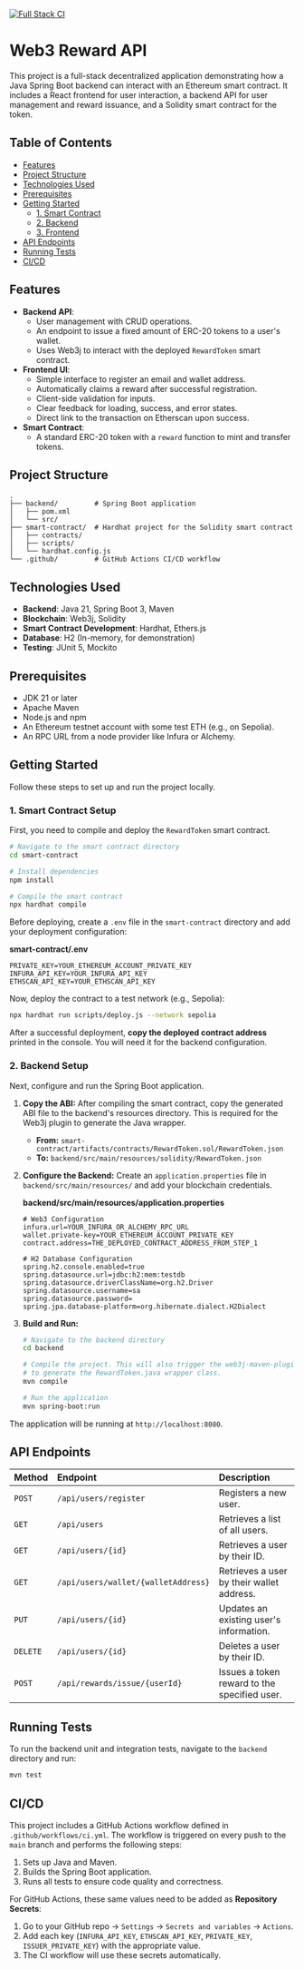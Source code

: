  [![Full Stack CI](https://github.com/AhmedHedi0/Web3/actions/workflows/java-ci.yml/badge.svg?branch=main)](https://github.com/AhmedHedi0/Web3/actions/workflows/java-ci.yml)
 
 # Web3 Reward API
 
 This project is a full-stack decentralized application demonstrating how a Java Spring Boot backend can interact with an Ethereum smart contract. It includes a React frontend for user interaction, a backend API for user management and reward issuance, and a Solidity smart contract for the token.
 
 ## Table of Contents
 
 - [Features](#features)
 - [Project Structure](#project-structure)
 - [Technologies Used](#technologies-used)
 - [Prerequisites](#prerequisites)
 - [Getting Started](#getting-started)
   - [1. Smart Contract](#1-smart-contract)
   - [2. Backend](#2-backend)
   - [3. Frontend](#3-frontend)
 - [API Endpoints](#api-endpoints)
 - [Running Tests](#running-tests)
 - [CI/CD](#cicd)
 
 ## Features
 
 - **Backend API**:
   - User management with CRUD operations.
   - An endpoint to issue a fixed amount of ERC-20 tokens to a user's wallet.
   - Uses Web3j to interact with the deployed `RewardToken` smart contract.
 - **Frontend UI**:
   - Simple interface to register an email and wallet address.
   - Automatically claims a reward after successful registration.
   - Client-side validation for inputs.
   - Clear feedback for loading, success, and error states.
   - Direct link to the transaction on Etherscan upon success.
 - **Smart Contract**:
   - A standard ERC-20 token with a `reward` function to mint and transfer tokens.
 
 ## Project Structure
 
 ```
 .
 ├── backend/         # Spring Boot application
 │   ├── pom.xml
 │   └── src/
 ├── smart-contract/  # Hardhat project for the Solidity smart contract
 │   ├── contracts/
 │   ├── scripts/
 │   └── hardhat.config.js
 └── .github/         # GitHub Actions CI/CD workflow
 ```
 
 ## Technologies Used
 
 - **Backend**: Java 21, Spring Boot 3, Maven
 - **Blockchain**: Web3j, Solidity
 - **Smart Contract Development**: Hardhat, Ethers.js
 - **Database**: H2 (In-memory, for demonstration)
 - **Testing**: JUnit 5, Mockito
 
 ## Prerequisites
 
 - JDK 21 or later
 - Apache Maven
 - Node.js and npm
 - An Ethereum testnet account with some test ETH (e.g., on Sepolia).
 - An RPC URL from a node provider like Infura or Alchemy.
 
 ## Getting Started
 
 Follow these steps to set up and run the project locally.
 
 ### 1. Smart Contract Setup
 
 First, you need to compile and deploy the `RewardToken` smart contract.
 
 ```bash
 # Navigate to the smart contract directory
 cd smart-contract
 
 # Install dependencies
 npm install
 
 # Compile the smart contract
 npx hardhat compile
 ```
 
 Before deploying, create a `.env` file in the `smart-contract` directory and add your deployment configuration:
 
 **smart-contract/.env**
 ```
 PRIVATE_KEY=YOUR_ETHEREUM_ACCOUNT_PRIVATE_KEY
 INFURA_API_KEY=YOUR_INFURA_API_KEY 
 ETHSCAN_API_KEY=YOUR_ETHSCAN_API_KEY
 ```
 
 Now, deploy the contract to a test network (e.g., Sepolia):
 
 ```bash
 npx hardhat run scripts/deploy.js --network sepolia
 ```
 
 After a successful deployment, **copy the deployed contract address** printed in the console. You will need it for the backend configuration.
 
 ### 2. Backend Setup
 
 Next, configure and run the Spring Boot application.
 
 1.  **Copy the ABI:** After compiling the smart contract, copy the generated ABI file to the backend's resources directory. This is required for the Web3j plugin to generate the Java wrapper.
     -   **From:** `smart-contract/artifacts/contracts/RewardToken.sol/RewardToken.json`
     -   **To:** `backend/src/main/resources/solidity/RewardToken.json`
 
 2.  **Configure the Backend:** Create an `application.properties` file in `backend/src/main/resources/` and add your blockchain credentials.
 
     **backend/src/main/resources/application.properties**
     ```properties
     # Web3 Configuration
     infura.url=YOUR_INFURA_OR_ALCHEMY_RPC_URL
     wallet.private-key=YOUR_ETHEREUM_ACCOUNT_PRIVATE_KEY
     contract.address=THE_DEPLOYED_CONTRACT_ADDRESS_FROM_STEP_1
     
     # H2 Database Configuration
     spring.h2.console.enabled=true
     spring.datasource.url=jdbc:h2:mem:testdb
     spring.datasource.driverClassName=org.h2.Driver
     spring.datasource.username=sa
     spring.datasource.password=
     spring.jpa.database-platform=org.hibernate.dialect.H2Dialect
     ```
 
 3.  **Build and Run:**
 
     ```bash
     # Navigate to the backend directory
     cd backend
     
     # Compile the project. This will also trigger the web3j-maven-plugin
     # to generate the RewardToken.java wrapper class.
     mvn compile
     
     # Run the application
     mvn spring-boot:run
     ```
 
 The application will be running at `http://localhost:8080`.
 
 ## API Endpoints
 
 | Method | Endpoint                               | Description                                  |
 | :----- | :------------------------------------- | :------------------------------------------- |
 | `POST` | `/api/users/register`                  | Registers a new user.                        |
 | `GET`    | `/api/users`                           | Retrieves a list of all users.               |
 | `GET`    | `/api/users/{id}`                      | Retrieves a user by their ID.                |
 | `GET`    | `/api/users/wallet/{walletAddress}`    | Retrieves a user by their wallet address.    |
 | `PUT`    | `/api/users/{id}`                      | Updates an existing user's information.      |
 | `DELETE` | `/api/users/{id}`                      | Deletes a user by their ID.                  |
 | `POST`   | `/api/rewards/issue/{userId}`          | Issues a token reward to the specified user. |
 
 ## Running Tests
 
 To run the backend unit and integration tests, navigate to the `backend` directory and run:
 
 ```bash
 mvn test
 ```
 
 ## CI/CD
 
 This project includes a GitHub Actions workflow defined in `.github/workflows/ci.yml`. The workflow is triggered on every push to the `main` branch and performs the following steps:
 1.  Sets up Java and Maven.
 2.  Builds the Spring Boot application.
 3.  Runs all tests to ensure code quality and correctness.

 For GitHub Actions, these same values need to be added as **Repository Secrets**:  
1. Go to your GitHub repo → `Settings` → `Secrets and variables` → `Actions`.  
2. Add each key (`INFURA_API_KEY`, `ETHSCAN_API_KEY`, `PRIVATE_KEY`, `ISSUER_PRIVATE_KEY`) with the appropriate value.  
3. The CI workflow will use these secrets automatically.